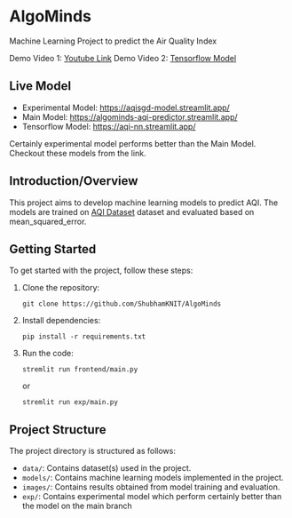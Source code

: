 # AlgoMinds
Machine Learning Project to predict the Air Quality Index

Demo Video 1: [Youtube Link](https://youtu.be/7dp8cNXx9pU)
Demo Video 2: [Tensorflow Model](https://www.youtube.com/watch?v=5Rhdfst09Dc)

## Live Model
- Experimental Model: https://aqisgd-model.streamlit.app/
- Main Model: https://algominds-aqi-predictor.streamlit.app/
- Tensorflow Model: https://aqi-nn.streamlit.app/

Certainly experimental model performs better than the Main Model. Checkout these models from the link.

## Introduction/Overview
This project aims to develop machine learning models to predict AQI. The models are trained on [AQI Dataset](https://www.kaggle.com/datasets/rohanrao/air-quality-data-in-india) dataset and evaluated based on mean_squared_error.

## Getting Started
To get started with the project, follow these steps:
1. Clone the repository:
   ```
   git clone https://github.com/ShubhamKNIT/AlgoMinds
   ```
2. Install dependencies:
   ```
   pip install -r requirements.txt
   ```
3. Run the code:
   ```
   stremlit run frontend/main.py
   ```
    or
   ```
   stremlit run exp/main.py
   ```

## Project Structure
The project directory is structured as follows:
- `data/`: Contains dataset(s) used in the project.
- `models/`: Contains machine learning models implemented in the project.
- `images/`: Contains results obtained from model training and evaluation.
- `exp/`: Contains experimental model which perform certainly better than the model on the main branch
